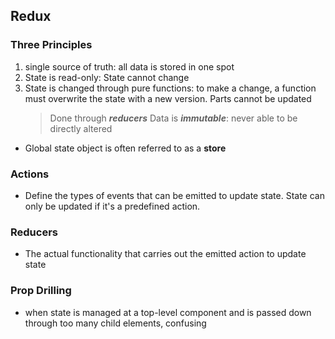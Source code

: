 ## Redux

### Three Principles

1. single source of truth: all data is stored in one spot
2. State is read-only: State cannot change
3. State is changed through pure functions: to make a change, a function must overwrite the state with a new version. Parts cannot be updated
   > Done through **_reducers_**
   > Data is **_immutable_**: never able to be directly altered

- Global state object is often referred to as a **store**

### Actions

- Define the types of events that can be emitted to update state. State can only be updated if it's a predefined action.

### Reducers

- The actual functionality that carries out the emitted action to update state

### Prop Drilling

- when state is managed at a top-level component and is passed down through too many child elements, confusing
